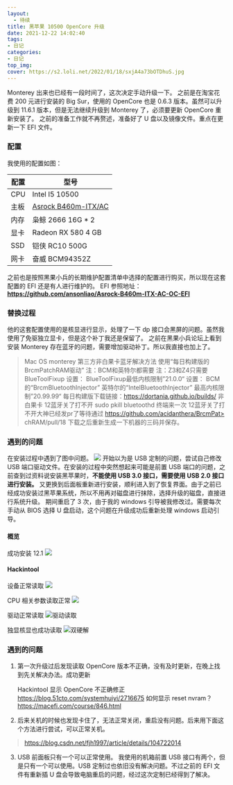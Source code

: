 ```yaml
---
layout:
  - 待续
title: 黑苹果 10500 OpenCore 升级
date: 2021-12-22 14:02:40
tags:
- 日记
categories:
- 日记
top_img:
cover: https://s2.loli.net/2022/01/18/sxjA4a73bOTDhuS.jpg
---
```


Monterey 出来也已经有一段时间了，这次决定手动升级一下。
之前是在淘宝花费 200 元进行安装的 Big Sur，使用的 OpenCore 也是 0.6.3 版本。虽然可以升级到 11.6.1 版本，但是无法继续升级到 Monterey 了，必须要更新 OpenCore 重新安装了。
之前的准备工作就不再赘述，准备好了 U 盘以及镜像文件。重点在更新一下 EFI 文件。

<!-- more -->

### 配置 
我使用的配置如图：

| 配置 | 型号 |
| --- | --- | 
| CPU | Intel I5 10500 |
| 主板 | [Asrock B460m-ITX/AC](https://www.asrock.com/mb/Intel/B460M-ITXac/) |
| 内存 | 枭鲸 2666 16G * 2 |
| 显卡 | Radeon RX 580 4 GB |
| SSD | 铠侠 RC10 500G |
| 网卡 | 奋威 BCM94352Z |

之前也是按照黑果小兵的长期维护配置清单中选择的配置进行购买，所以现在这套配置的 EFI 还是有人进行维护的。
EFI 参照地址：**https://github.com/ansonliao/Asrock-B460m-ITX-AC-OC-EFI**

### 替换过程
他的这套配置使用的是核显进行显示，处理了一下 dp 接口会黑屏的问题。虽然我使用了免驱独立显卡，但是这个补丁我还是保留了。
之前在黑果小兵论坛上看到安装 Monterey 存在蓝牙的问题，需要增加驱动补丁。所以我直接也加上了。

> Mac OS monterey 第三方非白果卡蓝牙解决方法 
> 使用“每日构建版的BrcmPatchRAM驱动” 
> 注：BCM和英特尔都需要 
> 注：Z3和Z4只需要BlueToolFixup 
> 设置： 
> BlueToolFixup最低内核限制”21.0.0“ 
> 设置： 
> BCM的“BrcmBluetoothInjector” 
> 英特尔的“IntelBluetoothInjector” 
> 最高内核限制”20.99.99“ 
> 每日构建版下载链接：https://dortania.github.io/builds/ 
> 非白果卡 12蓝牙关了打不开 
> sudo pkill bluetoothd 
> 终端来一次 
> 12蓝牙关了打不开大神已经发pr了等待通过 
> https://github.com/acidanthera/BrcmPat> chRAM/pull/18
> 下载之后重新生成一下机器的三码并保存。

### 遇到的问题
在安装过程中遇到了图中问题。
![](https://github.com/hGhostD/MarkDownPhotos/blob/master/%E9%BB%91%E8%8B%B9%E6%9E%9C/WechatIMG103.jpeg?raw=true)
开始以为是 USB 定制的问题，尝试自己修改 USB 端口驱动文件。在安装的过程中突然想起来可能是前置 USB 端口的问题，之前查到过资料说安装黑苹果时，**不能使用 USB 3.0 接口，需要使用 USB 2.0 接口进行安装。** 又更换到后面板重新进行安装，顺利进入到了恢复界面。由于之前已经成功安装过黑苹果系统，所以不用再对磁盘进行抹除，选择升级的磁盘，直接进行系统升级。
期间重启了 3 次，由于我的 windows 引导被我修改过。需要每次手动从 BIOS 选择 U 盘启动，这个问题在升级成功后重新处理 windows 启动引导。

#### 概览

成功安装 12.1
![](https://github.com/hGhostD/MarkDownPhotos/blob/master/%E9%BB%91%E8%8B%B9%E6%9E%9C/Snipaste_2021-12-23_15-31-14.jpg?raw=true)

#### Hackintool
设备正常读取
![](https://github.com/hGhostD/MarkDownPhotos/blob/master/%E9%BB%91%E8%8B%B9%E6%9E%9C/Snipaste_2021-12-23_15-33-08.jpg?raw=true)

CPU 相关参数读取正常
![](https://github.com/hGhostD/MarkDownPhotos/blob/master/%E9%BB%91%E8%8B%B9%E6%9E%9C/Snipaste_2021-12-23_15-50-23.jpg?raw=true)

驱动正常读取
![驱动读取](https://github.com/hGhostD/MarkDownPhotos/blob/master/%E9%BB%91%E8%8B%B9%E6%9E%9C/Snipaste_2021-12-23_16-06-39.jpg?raw=true)

独显核显也成功读取
![双硬解](https://github.com/hGhostD/MarkDownPhotos/blob/master/%E9%BB%91%E8%8B%B9%E6%9E%9C/Snipaste_2021-12-23_16-07-47.jpg?raw=true)

### 遇到的问题
1. 第一次升级过后发现读取 OpenCore 版本不正确，没有及时更新，在晚上找到先关解决办法。成功更新

	Hackintool 显示 OpenCore 不正确修正
	https://blog.51cto.com/systemhuiyi/2716675
	如何显示 reset nvram？
	https://macefi.com/course/846.html

2. 后来关机的时候也发现卡住了，无法正常关闭，重启没有问题。后来用下面这个方法进行尝试，可以正常关机。
>  https://blog.csdn.net/fjh1997/article/details/104722014

3. USB 前面板只有一个可以正常使用。
	我使用的机箱前置 USB 接口有两个，但是只有一个可以使用。USB 定制过也依旧没有解决问题。不过之前的 EFI 文件有重新插 U 盘会导致电脑重启的问题，经过这次定制已经得到了解决。